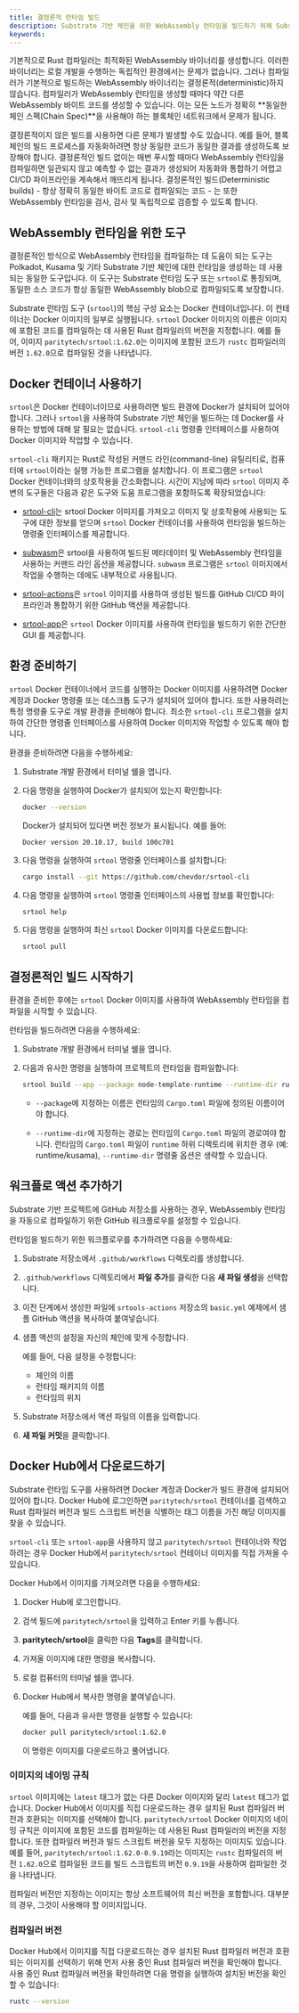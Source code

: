 ```yaml
---
title: 결정론적 런타임 빌드
description: Substrate 기반 체인을 위한 WebAssembly 런타임을 빌드하기 위해 Substrate 런타임 도구 (srtool)와 Docker를 사용하는 방법을 설명합니다.
keywords:
---
```


기본적으로 Rust 컴파일러는 최적화된 WebAssembly 바이너리를 생성합니다.
이러한 바이너리는 로컬 개발을 수행하는 독립적인 환경에서는 문제가 없습니다.
그러나 컴파일러가 기본적으로 빌드하는 WebAssembly 바이너리는 결정론적(deterministic)하지 않습니다.
컴파일러가 WebAssembly 런타임을 생성할 때마다 약간 다른 WebAssembly 바이트 코드를 생성할 수 있습니다.
이는 모든 노드가 정확히 **동일한 체인 스펙(Chain Spec)**을 사용해야 하는 블록체인 네트워크에서 문제가 됩니다.

결정론적이지 않은 빌드를 사용하면 다른 문제가 발생할 수도 있습니다.
예를 들어, 블록체인의 빌드 프로세스를 자동화하려면 항상 동일한 코드가 동일한 결과를 생성하도록 보장해야 합니다.
결정론적인 빌드 없이는 매번 푸시할 때마다 WebAssembly 런타임을 컴파일하면 일관되지 않고 예측할 수 없는 결과가 생성되어 자동화와 통합하기 어렵고 CI/CD 파이프라인을 계속해서 깨뜨리게 됩니다.
결정론적인 빌드(Deterministic builds) - 항상 정확히 동일한 바이트 코드로 컴파일되는 코드 - 는 또한 WebAssembly 런타임을 검사, 감사 및 독립적으로 검증할 수 있도록 합니다.

## WebAssembly 런타임을 위한 도구

결정론적인 방식으로 WebAssembly 런타임을 컴파일하는 데 도움이 되는 도구는 Polkadot, Kusama 및 기타 Substrate 기반 체인에 대한 런타임을 생성하는 데 사용되는 동일한 도구입니다.
이 도구는 Substrate 런타임 도구 또는 `srtool`로 통칭되며, 동일한 소스 코드가 항상 동일한 WebAssembly blob으로 컴파일되도록 보장합니다.

Substrate 런타임 도구 (`srtool`)의 핵심 구성 요소는 Docker 컨테이너입니다.
이 컨테이너는 Docker 이미지의 일부로 실행됩니다.
`srtool` Docker 이미지의 이름은 이미지에 포함된 코드를 컴파일하는 데 사용된 Rust 컴파일러의 버전을 지정합니다.
예를 들어, 이미지 `paritytech/srtool:1.62.0`는 이미지에 포함된 코드가 `rustc` 컴파일러의 버전 `1.62.0`으로 컴파일된 것을 나타냅니다.

## Docker 컨테이너 사용하기

`srtool`은 Docker 컨테이너이므로 사용하려면 빌드 환경에 Docker가 설치되어 있어야 합니다.
그러나 `srtool`을 사용하여 Substrate 기반 체인을 빌드하는 데 Docker를 사용하는 방법에 대해 알 필요는 없습니다. `srtool-cli` 명령줄 인터페이스를 사용하여 Docker 이미지와 작업할 수 있습니다.

`srtool-cli` 패키지는 Rust로 작성된 커맨드 라인(command-line) 유틸리티로, 컴퓨터에 `srtool`이라는 실행 가능한 프로그램을 설치합니다.
이 프로그램은 `srtool` Docker 컨테이너와의 상호작용을 간소화합니다.
시간이 지남에 따라 `srtool` 이미지 주변의 도구들은 다음과 같은 도구와 도움 프로그램을 포함하도록 확장되었습니다:

- [srtool-cli](https://github.com/chevdor/srtool-cli)는 srtool Docker 이미지를 가져오고 이미지 및 상호작용에 사용되는 도구에 대한 정보를 얻으며 `srtool` Docker 컨테이너를 사용하여 런타임을 빌드하는 명령줄 인터페이스를 제공합니다.

- [subwasm](https://github.com/chevdor/subwasm)은 srtool을 사용하여 빌드된 메타데이터 및 WebAssembly 런타임을 사용하는 커맨드 라인 옵션을 제공합니다. `subwasm` 프로그램은 `srtool` 이미지에서 작업을 수행하는 데에도 내부적으로 사용됩니다.

- [srtool-actions](https://github.com/chevdor/srtool-actions)은 `srtool` 이미지를 사용하여 생성된 빌드를 GitHub CI/CD 파이프라인과 통합하기 위한 GitHub 액션을 제공합니다.
- [srtool-app](https://gitlab.com/chevdor/srtool-app)은 `srtool` Docker 이미지를 사용하여 런타임을 빌드하기 위한 간단한 GUI 를 제공합니다.

## 환경 준비하기

`srtool` Docker 컨테이너에서 코드를 실행하는 Docker 이미지를 사용하려면 Docker 계정과 Docker 명령줄 또는 데스크톱 도구가 설치되어 있어야 합니다.
또한 사용하려는 특정 명령줄 도구로 개발 환경을 준비해야 합니다.
최소한 `srtool-cli` 프로그램을 설치하여 간단한 명령줄 인터페이스를 사용하여 Docker 이미지와 작업할 수 있도록 해야 합니다.

환경을 준비하려면 다음을 수행하세요:

1. Substrate 개발 환경에서 터미널 쉘을 엽니다.

2. 다음 명령을 실행하여 Docker가 설치되어 있는지 확인합니다:

   ```bash
   docker --version
   ```

   Docker가 설치되어 있다면 버전 정보가 표시됩니다.
   예를 들어:

   ```text
   Docker version 20.10.17, build 100c701
   ```

3. 다음 명령을 실행하여 `srtool` 명령줄 인터페이스를 설치합니다:

   ```bash
   cargo install --git https://github.com/chevdor/srtool-cli
   ```

4. 다음 명령을 실행하여 `srtool` 명령줄 인터페이스의 사용법 정보를 확인합니다:

   ```bash
   srtool help
   ```

5. 다음 명령을 실행하여 최신 `srtool` Docker 이미지를 다운로드합니다:

   ```bash
   srtool pull
   ```

## 결정론적인 빌드 시작하기

환경을 준비한 후에는 `srtool` Docker 이미지를 사용하여 WebAssembly 런타임을 컴파일을 시작할 수 있습니다.

런타임을 빌드하려면 다음을 수행하세요:

1. Substrate 개발 환경에서 터미널 쉘을 엽니다.

2. 다음과 유사한 명령을 실행하여 프로젝트의 런타임을 컴파일합니다:

   ```bash
   srtool build --app --package node-template-runtime --runtime-dir runtime
   ```

   - `--package`에 지정하는 이름은 런타임의 `Cargo.toml` 파일에 정의된 이름이어야 합니다.

   - `--runtime-dir`에 지정하는 경로는 런타임의 `Cargo.toml` 파일의 경로여야 합니다.
     런타임의 `Cargo.toml` 파일이 `runtime` 하위 디렉토리에 위치한 경우 (예: runtime/kusama), `--runtime-dir` 명령줄 옵션은 생략할 수 있습니다.

## 워크플로 액션 추가하기

Substrate 기반 프로젝트에 GitHub 저장소를 사용하는 경우, WebAssembly 런타임을 자동으로 컴파일하기 위한 GitHub 워크플로우를 설정할 수 있습니다.

런타임을 빌드하기 위한 워크플로우를 추가하려면 다음을 수행하세요:

1. Substrate 저장소에서 `.github/workflows` 디렉토리를 생성합니다.

1. `.github/workflows` 디렉토리에서 **파일 추가**를 클릭한 다음 **새 파일 생성**을 선택합니다.
1. 이전 단계에서 생성한 파일에 `srtools-actions` 저장소의 `basic.yml` 예제에서 샘플 GitHub 액션을 복사하여 붙여넣습니다.

1. 샘플 액션의 설정을 자신의 체인에 맞게 수정합니다.

   예를 들어, 다음 설정을 수정합니다:

   - 체인의 이름
   - 런타임 패키지의 이름
   - 런타임의 위치

1. Substrate 저장소에서 액션 파일의 이름을 입력합니다.

1. **새 파일 커밋**을 클릭합니다.

## Docker Hub에서 다운로드하기

Substrate 런타임 도구를 사용하려면 Docker 계정과 Docker가 빌드 환경에 설치되어 있어야 합니다.
Docker Hub에 로그인하면 `paritytech/srtool` 컨테이너를 검색하고 Rust 컴파일러 버전과 빌드 스크립트 버전을 식별하는 태그 이름을 가진 해당 이미지를 찾을 수 있습니다.

`srtool-cli` 또는 `srtool-app`을 사용하지 않고 `paritytech/srtool` 컨테이너와 작업하려는 경우 Docker Hub에서 `paritytech/srtool` 컨테이너 이미지를 직접 가져올 수 있습니다.

Docker Hub에서 이미지를 가져오려면 다음을 수행하세요:

1. Docker Hub에 로그인합니다.

2. 검색 필드에 `paritytech/srtool`을 입력하고 Enter 키를 누릅니다.

3. **paritytech/srtool**을 클릭한 다음 **Tags**를 클릭합니다.

4. 가져올 이미지에 대한 명령을 복사합니다.
5. 로컬 컴퓨터의 터미널 쉘을 엽니다.
6. Docker Hub에서 복사한 명령을 붙여넣습니다.

   예를 들어, 다음과 유사한 명령을 실행할 수 있습니다:

   ```bash
   docker pull paritytech/srtool:1.62.0
   ```

   이 명령은 이미지를 다운로드하고 풀어냅니다.

### 이미지의 네이밍 규칙

`srtool` 이미지에는 `latest` 태그가 없는 다른 Docker 이미지와 달리 `latest` 태그가 없습니다.
Docker Hub에서 이미지를 직접 다운로드하는 경우 설치된 Rust 컴파일러 버전과 호환되는 이미지를 선택해야 합니다.
`paritytech/srtool` Docker 이미지의 네이밍 규칙은 이미지에 포함된 코드를 컴파일하는 데 사용된 Rust 컴파일러의 버전을 지정합니다.
또한 컴파일러 버전과 빌드 스크립트 버전을 모두 지정하는 이미지도 있습니다.
예를 들어, `paritytech/srtool:1.62.0-0.9.19`라는 이미지는 `rustc` 컴파일러의 버전 `1.62.0`으로 컴파일된 코드를 빌드 스크립트의 버전 `0.9.19`을 사용하여 컴파일한 것을 나타냅니다.

컴파일러 버전만 지정하는 이미지는 항상 소프트웨어의 최신 버전을 포함합니다.
대부분의 경우, 그것이 사용해야 할 이미지입니다.

### 컴파일러 버전

Docker Hub에서 이미지를 직접 다운로드하는 경우 설치된 Rust 컴파일러 버전과 호환되는 이미지를 선택하기 위해 먼저 사용 중인 Rust 컴파일러 버전을 확인해야 합니다.
사용 중인 Rust 컴파일러 버전을 확인하려면 다음 명령을 실행하여 설치된 버전을 확인할 수 있습니다:

```bash
rustc --version
```